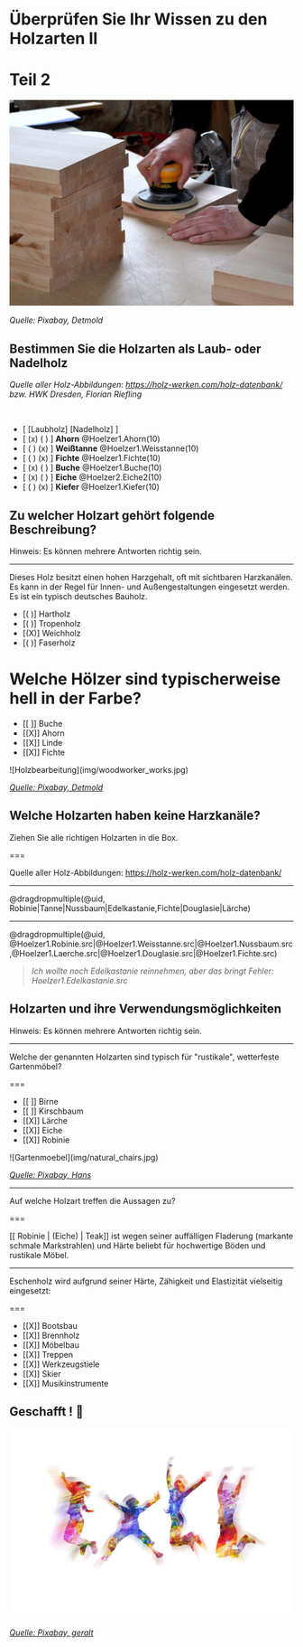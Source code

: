 <!--
author:   Volker Göhler; Hilke Domsch

email:    hilke.domsch@gkz-ev.de
 
version:  0.0.1
 
language: de
 
narrator: Deutsch Male

edit: true
date: 2025-07-29
icon: https://raw.githubusercontent.com/Ifi-DiAgnostiK-Project/LiaScript-Courses/refs/heads/main/img/Logo_234px.png
logo: https://upload.wikimedia.org/wikipedia/commons/2/26/Stacked_Timber_Displaying_Growth_Rings.jpg

attribute: Title Image By Kelsey Todd, CC BY-SA 4.0 <https://creativecommons.org/licenses/by-sa/4.0>, via Wikimedia Commons

comment:  Quiz zu Eigenschaften von Holz -- Teil 2

import: https://raw.githubusercontent.com/Ifi-DiAgnostiK-Project/LiaScript_DragAndDrop_Template/refs/heads/main/README.md
import: https://raw.githubusercontent.com/Ifi-DiAgnostiK-Project/Piktogramme/refs/heads/main/makros.md
import: https://raw.githubusercontent.com/Ifi-DiAgnostiK-Project/LiaScript_ImageQuiz/refs/heads/main/README.md
import: https://raw.githubusercontent.com/Ifi-DiAgnostiK-Project/Holzarten/refs/heads/main/makros.md

title: Holzarten II

tags: 
    - Tischler
    - Holzarten

@style
.image-container {
  width: 200px;
  height: 200px;
  border: 1px solid #ccc;
  display: flex;
  justify-content: center;
  align-items: center;
  overflow: hidden;
  background-color: #f8f8f8;
}

.image-container img {
  width: fit-content;
  height: fit-content;
  object-fit: cover;
  display: block;
}

.lia-table__data {
    overflow: hidden;
    padding: 0.5rem;
}

.flex-container {
    display: flex;
    flex-wrap: wrap; /* Allows the items to wrap as needed */
    align-items: stretch;
    gap: 20px; /* Adds both horizontal and vertical spacing between items */
}

.flex-child { 
    flex: 1;
    margin-right: 20px; /* Adds space between the columns */
}

@media (max-width: 600px) {
    .flex-child {
        flex: 100%; /* Makes the child divs take up the full width on slim devices */
        margin-right: 0; /* Removes the right margin */
    }
}
@end

-->
 
# Überprüfen Sie Ihr Wissen zu den Holzarten II

Teil 2
=======

![Holzarbeiten](img/rotating_sander.jpg) <!-- style="width: 700px" -->

_Quelle: Pixabay, Detmold_

## Bestimmen Sie die Holzarten als Laub- oder Nadelholz

_Quelle aller Holz-Abbildungen: https://holz-werken.com/holz-datenbank/ bzw. HWK Dresden, Florian Riefling_

<br>

<!--data-randomize -->
- [  [Laubholz]     [Nadelholz]  ]
- [    (x)             ( )       ] __Ahorn__ @Hoelzer1.Ahorn(10)
- [    ( )             (x)       ] __Weißtanne__ @Hoelzer1.Weisstanne(10)
- [    ( )             (x)       ] __Fichte__ @Hoelzer1.Fichte(10)
- [    (x)             ( )       ] __Buche__ @Hoelzer1.Buche(10)
- [    (x)             ( )       ] __Eiche__ @Hoelzer2.Eiche2(10)
- [    ( )             (x)       ] __Kiefer__ @Hoelzer1.Kiefer(10)


## Zu welcher Holzart gehört folgende Beschreibung?

<!--style="font-size: huge; color: red"-->Hinweis: Es können mehrere Antworten richtig sein. 

-----------------

<!--style="color: green"  -->Dieses Holz besitzt einen hohen Harzgehalt, oft mit sichtbaren Harzkanälen. 
<br>
Es kann in der Regel für Innen- und Außengestaltungen eingesetzt werden.
<br>
Es ist ein typisch deutsches Bauholz.

<!--data-randomize -->
- [( )] Hartholz
- [( )] Tropenholz
- [(X)] Weichholz
- [( )] Faserholz


Welche Hölzer sind typischerweise hell in der Farbe?
===

<section class="flex-container">

<div class="flex-child" style="min-width: 250px">

<!--data-randomize -->
- [[ ]] Buche
- [[X]] Ahorn
- [[X]] Linde
- [[X]] Fichte

</div>

<div class="flex-child" style="min-width: 150px">
![Holzbearbeitung](img/woodworker_works.jpg)<!-- style="width: 250px" -->


<a  href="https://pixabay.com/de/photos/tischler-schreiner-handwerk-3280956/" target=_blank>_Quelle: Pixabay, Detmold_</a>

</div>

</section> 

## Welche Holzarten haben keine Harzkanäle?


<!--style="color:green"-->Ziehen Sie alle richtigen Holzarten in die Box.
===

Quelle aller Holz-Abbildungen: https://holz-werken.com/holz-datenbank/

-------

<!--data-randomize -->
@dragdropmultiple(@uid, Robinie|Tanne|Nussbaum|Edelkastanie,Fichte|Douglasie|Lärche)

---------------

<!--data-randomize -->
@dragdropmultiple(@uid, @Hoelzer1.Robinie.src|@Hoelzer1.Weisstanne.src|@Hoelzer1.Nussbaum.src,@Hoelzer1.Laerche.src|@Hoelzer1.Douglasie.src|@Hoelzer1.Fichte.src)


>_Ich wollte noch Edelkastanie reinnehmen, aber das bringt Fehler: Hoelzer1.Edelkastanie.src_


## Holzarten und ihre Verwendungsmöglichkeiten

<!--style="font-size: huge; color: red"-->Hinweis: Es können mehrere Antworten richtig sein. 

-----------------


<!--style="color:green"-->Welche der genannten Holzarten sind typisch für "rustikale", wetterfeste Gartenmöbel?
===

<section class="flex-container">

<div class="flex-child" style="min-width: 250px">

<!--data-randomize -->
- [[ ]] Birne
- [[ ]] Kirschbaum
- [[X]] Lärche
- [[X]] Eiche
- [[X]] Robinie

</div>

<div class="flex-child" style="min-width: 150px">
![Gartenmoebel](img/natural_chairs.jpg)<!-- style="width: 250px" -->


<a  href="https://pixabay.com/de/photos/m%C3%B6bel-tisch-stuhl-holz-gartenm%C3%B6bel-617/" target=_blank>_Quelle: Pixabay, Hans_</a>

</div>

</section> 

-------------------

<!--style="color:green"-->Auf welche Holzart treffen die Aussagen zu?
===

<!--data-randomize -->
[[ Robinie | (Eiche) | Teak]] ist wegen seiner auffälligen Fladerung (markante schmale Markstrahlen) und Härte beliebt für hochwertige Böden und rustikale Möbel. 

---------------

<!--style="color:green"-->Eschenholz wird aufgrund seiner Härte, Zähigkeit und Elastizität vielseitig eingesetzt:
===

<!--data-randomize -->
- [[X]] Bootsbau
- [[X]] Brennholz
- [[X]] Möbelbau
- [[X]] Treppen
- [[X]] Werkzeugstiele
- [[X]] Skier
- [[X]] Musikinstrumente


## Geschafft ! 👏

![](img/colorfull_jumping.jpg)<!-- style="width: 500px" -->


<a  href="https://pixabay.com/de/illustrations/freude-springen-luftsprung-spa%C3%9F-3940425/" target=_blank>_Quelle: Pixabay, geralt_</a>
